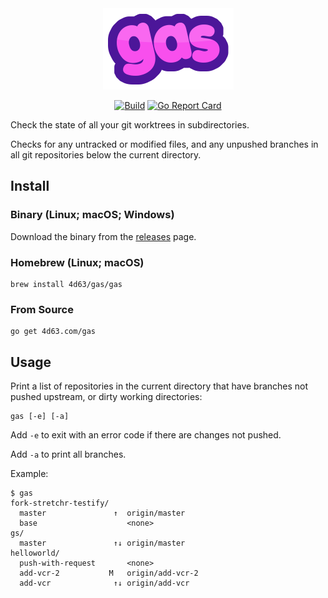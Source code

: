 <div align="center"><img alt="gas" src="README-gas.png" /></div>
<p align="center">
<a href="https://github.com/leighmcculloch/gas/actions"><img alt="Build" src="https://github.com/leighmcculloch/gas/workflows/build/badge.svg" /></a>
<a href="https://goreportcard.com/report/github.com/leighmcculloch/gas"><img alt="Go Report Card" src="https://goreportcard.com/badge/github.com/leighmcculloch/gas" /></a>
</p>

Check the state of all your git worktrees in subdirectories.

Checks for any untracked or modified files, and any unpushed branches in all git repositories below the current directory.

## Install

### Binary (Linux; macOS; Windows)

Download the binary from the [releases][] page.

[releases]: https://github.com/leighmcculloch/gas/releases

### Homebrew (Linux; macOS)

```
brew install 4d63/gas/gas
```

### From Source

```
go get 4d63.com/gas
```

## Usage

Print a list of repositories in the current directory that have branches not
pushed upstream, or dirty working directories:

```
gas [-e] [-a]
```

Add `-e` to exit with an error code if there are changes not pushed.

Add `-a` to print all branches.

Example:

```
$ gas
fork-stretchr-testify/
  master               ↑  origin/master
  base                    <none>
gs/
  master               ↑↓ origin/master
helloworld/
  push-with-request       <none>
  add-vcr-2           M   origin/add-vcr-2
  add-vcr              ↑↓ origin/add-vcr
```
